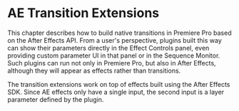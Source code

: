 # AE Transition Extensions

This chapter describes how to build native transitions in Premiere Pro based on the After Effects API. From a user's perspective, plugins built this way can show their parameters directly in the Effect Controls panel, even providing custom parameter UI in that panel or in the Sequence Monitor. Such plugins can run not only in Premiere Pro, but also in After Effects, although they will appear as effects rather than transitions.

The transition extensions work on top of effects built using the After Effects SDK. Since AE effects only have a single input, the second input is a layer parameter defined by the plugin.
